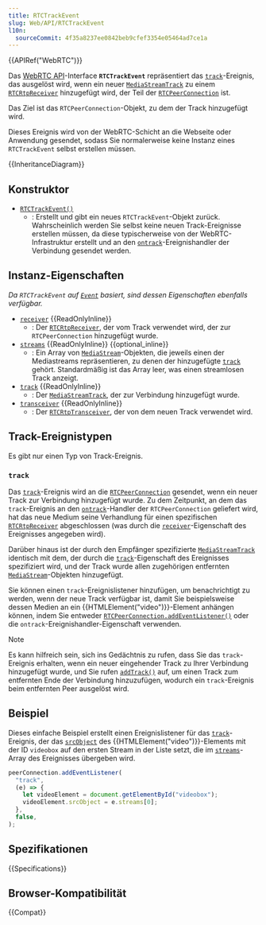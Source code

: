 ```yaml
---
title: RTCTrackEvent
slug: Web/API/RTCTrackEvent
l10n:
  sourceCommit: 4f35a8237ee0842beb9cfef3354e05464ad7ce1a
---
```


{{APIRef("WebRTC")}}

Das [WebRTC API](/de/docs/Web/API/WebRTC_API)-Interface **`RTCTrackEvent`** repräsentiert das [`track`](/de/docs/Web/API/RTCPeerConnection/track_event)-Ereignis, das ausgelöst wird, wenn ein neuer [`MediaStreamTrack`](/de/docs/Web/API/MediaStreamTrack) zu einem [`RTCRtpReceiver`](/de/docs/Web/API/RTCRtpReceiver) hinzugefügt wird, der Teil der [`RTCPeerConnection`](/de/docs/Web/API/RTCPeerConnection) ist.

Das Ziel ist das `RTCPeerConnection`-Objekt, zu dem der Track hinzugefügt wird.

Dieses Ereignis wird von der WebRTC-Schicht an die Webseite oder Anwendung gesendet, sodass Sie normalerweise keine Instanz eines `RTCTrackEvent` selbst erstellen müssen.

{{InheritanceDiagram}}

## Konstruktor

- [`RTCTrackEvent()`](/de/docs/Web/API/RTCTrackEvent/RTCTrackEvent)
  - : Erstellt und gibt ein neues `RTCTrackEvent`-Objekt zurück. Wahrscheinlich werden Sie selbst keine neuen Track-Ereignisse erstellen müssen, da diese typischerweise von der WebRTC-Infrastruktur erstellt und an den [`ontrack`](/de/docs/Web/API/RTCPeerConnection/track_event)-Ereignishandler der Verbindung gesendet werden.

## Instanz-Eigenschaften

_Da `RTCTrackEvent` auf [`Event`](/de/docs/Web/API/Event) basiert, sind dessen Eigenschaften ebenfalls verfügbar._

- [`receiver`](/de/docs/Web/API/RTCTrackEvent/receiver) {{ReadOnlyInline}}
  - : Der [`RTCRtpReceiver`](/de/docs/Web/API/RTCRtpReceiver), der vom Track verwendet wird, der zur `RTCPeerConnection` hinzugefügt wurde.
- [`streams`](/de/docs/Web/API/RTCTrackEvent/streams) {{ReadOnlyInline}} {{optional_inline}}
  - : Ein Array von [`MediaStream`](/de/docs/Web/API/MediaStream)-Objekten, die jeweils einen der Mediastreams repräsentieren, zu denen der hinzugefügte [`track`](/de/docs/Web/API/RTCTrackEvent/track) gehört. Standardmäßig ist das Array leer, was einen streamlosen Track anzeigt.
- [`track`](/de/docs/Web/API/RTCTrackEvent/track) {{ReadOnlyInline}}
  - : Der [`MediaStreamTrack`](/de/docs/Web/API/MediaStreamTrack), der zur Verbindung hinzugefügt wurde.
- [`transceiver`](/de/docs/Web/API/RTCTrackEvent/transceiver) {{ReadOnlyInline}}
  - : Der [`RTCRtpTransceiver`](/de/docs/Web/API/RTCRtpTransceiver), der von dem neuen Track verwendet wird.

## Track-Ereignistypen

Es gibt nur einen Typ von Track-Ereignis.

### `track`

Das [`track`](/de/docs/Web/API/RTCPeerConnection/track_event)-Ereignis wird an die [`RTCPeerConnection`](/de/docs/Web/API/RTCPeerConnection) gesendet, wenn ein neuer Track zur Verbindung hinzugefügt wurde. Zu dem Zeitpunkt, an dem das `track`-Ereignis an den [`ontrack`](/de/docs/Web/API/RTCPeerConnection/track_event)-Handler der `RTCPeerConnection` geliefert wird, hat das neue Medium seine Verhandlung für einen spezifischen [`RTCRtpReceiver`](/de/docs/Web/API/RTCRtpReceiver) abgeschlossen (was durch die [`receiver`](/de/docs/Web/API/RTCTrackEvent/receiver)-Eigenschaft des Ereignisses angegeben wird).

Darüber hinaus ist der durch den Empfänger spezifizierte [`MediaStreamTrack`](/de/docs/Web/API/MediaStreamTrack) identisch mit dem, der durch die [`track`](/de/docs/Web/API/RTCTrackEvent/track)-Eigenschaft des Ereignisses spezifiziert wird, und der Track wurde allen zugehörigen entfernten [`MediaStream`](/de/docs/Web/API/MediaStream)-Objekten hinzugefügt.

Sie können einen `track`-Ereignislistener hinzufügen, um benachrichtigt zu werden, wenn der neue Track verfügbar ist, damit Sie beispielsweise dessen Medien an ein {{HTMLElement("video")}}-Element anhängen können, indem Sie entweder [`RTCPeerConnection.addEventListener()`](/de/docs/Web/API/EventTarget/addEventListener) oder die `ontrack`-Ereignishandler-Eigenschaft verwenden.

> [!NOTE]
> Es kann hilfreich sein, sich ins Gedächtnis zu rufen, dass Sie das `track`-Ereignis erhalten, wenn ein neuer eingehender Track zu Ihrer Verbindung hinzugefügt wurde, und Sie rufen [`addTrack()`](/de/docs/Web/API/RTCPeerConnection/addTrack) auf, um einen Track zum entfernten Ende der Verbindung hinzuzufügen, wodurch ein `track`-Ereignis beim entfernten Peer ausgelöst wird.

## Beispiel

Dieses einfache Beispiel erstellt einen Ereignislistener für das [`track`](/de/docs/Web/API/RTCPeerConnection/track_event)-Ereignis, der das [`srcObject`](/de/docs/Web/API/HTMLMediaElement/srcObject) des {{HTMLElement("video")}}-Elements mit der ID `videobox` auf den ersten Stream in der Liste setzt, die im [`streams`](/de/docs/Web/API/RTCTrackEvent/streams)-Array des Ereignisses übergeben wird.

```js
peerConnection.addEventListener(
  "track",
  (e) => {
    let videoElement = document.getElementById("videobox");
    videoElement.srcObject = e.streams[0];
  },
  false,
);
```

## Spezifikationen

{{Specifications}}

## Browser-Kompatibilität

{{Compat}}
